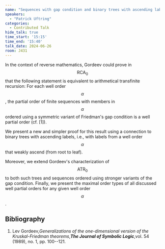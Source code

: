 ```yaml
---
name: "Sequences with gap condition and binary trees with ascending labels"
speakers:
  - "Patrick Uftring"
categories:
  - Contributed Talk
hide_talk: true
time_start: '15:15'
time_end: '15:40'
talk_date: 2024-06-26
room: J431
---
```






In the context of reverse mathematics, Gordeev could prove in $$\textsf{RCA}_0$$ that the following statement is equivalent to arithmetical transfinite recursion: For each well order $$\alpha$$, the partial order of finite sequences with members in $$\alpha$$ ordered using a symmetric variant of Friedman's gap condition is a well partial order (cf. [1]).

We present a new and simpler proof for this result using a connection to binary trees with ascending labels, i.e., with labels from a well order $$\alpha$$ that weakly ascend (from root to leaf).

Moreover, we extend Gordeev's characterization of $$\textsf{ATR}_0$$ to both such trees and sequences ordered using stronger variants of the gap condition. Finally, we present the maximal order types of all discussed well partial orders for any given well order $$\alpha$$.

## Bibliography
	
1. Lev Gordeev,_Generalizations of the one-dimensional version of the Kruskal-Friedman theorems_,**_The Journal of Symbolic Logic_**,vol. 54 (1989), no. 1, pp. 100--121.






